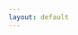 ```yaml
---
layout: default
---
```


<div class="viewof-view"></div>

<script type="module">
  import {
    Runtime,
    Inspector,
    Library,
  } from "https://cdn.jsdelivr.net/npm/@observablehq/runtime@4/dist/runtime.js";
  import define from "https://api.observablehq.com/d/91c845853e2a1ef0.js?v=3";

  const stdlib = new Library()
  
  const container = document.querySelector('#main_content')
  const width = stdlib.Generators.observe(c => {
    const handleResize = () => c(container.offsetWidth)
    window.addEventListener('resize', handleResize)
    c(container.offsetWidth)
    return window.removeEventListener('resize', handleResize)
  })

  const runtime = new Runtime(Object.assign(stdlib, { width: width || 640 }))
  
  const main = runtime.module(define, (name) => {
    if (name === "viewof view") return Inspector.into(".viewof-view")();
  });

  main.redefine('url', 'https://raw.githubusercontent.com/ylzhang29/UpstateSU-GRU-Covid/main/Forecast/new_forecast.csv')
</script>
